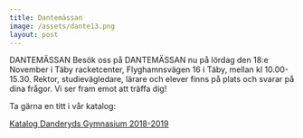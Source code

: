 ```yaml
---
title: Dantemässan
image: /assets/dante13.png
layout: post
---
```

DANTEMÄSSAN
Besök oss på DANTEMÄSSAN nu på lördag den 18:e November i Täby racketcenter, Flyghamnsvägen 16 i Täby, mellan kl 10.00-15.30.
Rektor, studievägledare, lärare och elever finns på plats och svarar på dina frågor. 
Vi ser fram emot att träffa dig!

Ta gärna en titt i vår katalog:

[Katalog Danderyds Gymnasium 2018-2019](/assets/Katalog.pdf)

